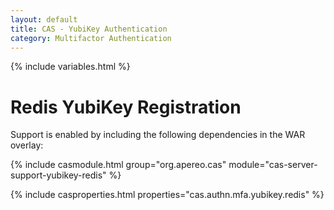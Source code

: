```yaml
---
layout: default
title: CAS - YubiKey Authentication
category: Multifactor Authentication
---
```


{% include variables.html %}

# Redis YubiKey Registration

Support is enabled by including the following dependencies in the WAR overlay:

{% include casmodule.html group="org.apereo.cas" module="cas-server-support-yubikey-redis" %}

{% include casproperties.html properties="cas.authn.mfa.yubikey.redis" %}
